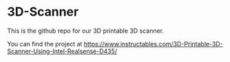 # 3D-Scanner
This is the github repo for our 3D printable 3D scanner.

You can find the project at https://www.instructables.com/3D-Printable-3D-Scanner-Using-Intel-Realsense-D435/
